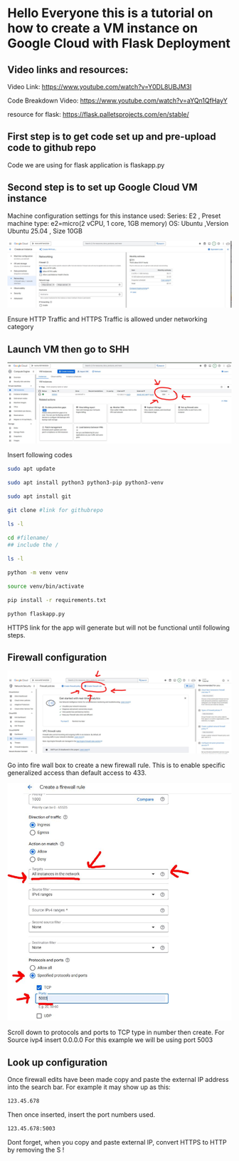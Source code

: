 
# Hello Everyone this is a tutorial on how to create a VM instance on Google Cloud with Flask Deployment

## Video links and resources: 

Video Link: https://www.youtube.com/watch?v=Y0DL8UBJM3I

Code Breakdown Video: https://www.youtube.com/watch?v=aYQn1QfHayY

resource for flask: https://flask.palletsprojects.com/en/stable/

## First step is to get code set up and pre-upload code to github repo 
Code we are using for flask application is flaskapp.py

## Second step is to set up Google Cloud VM instance
Machine configuration settings for this instance used: 
Series: E2 , Preset machine type: e2=micro(2 vCPU, 1 core, 1GB memory) 
OS: Ubuntu ,Version Ubuntu 25.04 , Size 10GB

![ google networking ](images/screenshot1.JPG)

Ensure HTTP Traffic and HTTPS Traffic is allowed under networking category

## Launch VM then go to SHH

![ google shh ](images/screenshot2.JPG)

Insert following codes
```bash
sudo apt update 
```
```bash
sudo apt install python3 python3-pip python3-venv
```
```bash
sudo apt install git
```
```bash
git clone #link for githubrepo
```
```bash
ls -l
```
```bash
cd #filename/
## include the /
```
```bash
ls -l
```
```bash
python -m venv venv
```
```bash
source venv/bin/activate
```
```bash
pip install -r requirements.txt
```
```bash
python flaskapp.py
```
HTTPS link for the app will generate but will not be functional until following steps. 

## Firewall configuration
![ google firewall ](images/screenshot3.JPG)

Go into fire wall box to create a new firewall rule. 
This is to enable specific generalized access than default access to 433.

![ google fire config ](images/screenshot4.JPG)

Scroll down to protocols and ports to TCP type in number then create. 
For Source ivp4 insert 0.0.0.0
For this example we will be using port 5003

## Look up configuration
Once firewall edits have been made copy and paste the external IP address into the search bar. 
For example it may show up as this: 
```bash
123.45.678
```
Then once inserted, insert the port numbers used. 
```bash
123.45.678:5003
```
Dont forget, when you copy and paste external IP, convert HTTPS to HTTP  by removing the S !
